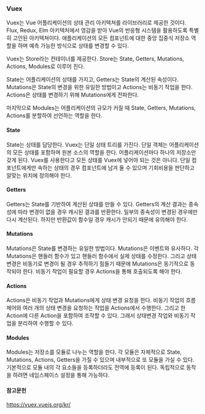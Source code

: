 ### Vuex
Vuex는 Vue 어플리케이션의 상태 관리 아키텍쳐를 라이브러리로 제공한 것이다.
Flux, Redux, Elm 아키텍처에서 영감을 받아 Vue의 반응형 시스템을 활용하도록 특별히 고안된 아키텍쳐이다.
애플리케이션의 모든 컴포넌트에 대한 중앙 집중식 저장소 역할을 하며 예측 가능한 방식으로 상태를 변경할 수 있다.

Vuex는 Store라는 컨테이너를 제공한다. Store는 State, Getters, Mutations, Actions, Modules로 이루어 진다.

State는 어플리케이션의 상태를 가지고, Getters는 State의 계산된 속성이다.
Mutations은 State의 변경을 위한 유일한 방법이고 Actions는 비동기 작업을 한다. Actions은 상태를 변경하기 위해 Mutations에게 전파한다.

마지막으로 Modules는 어플리케이션의 규모가 커질 때 State, Getters, Mutations, Actions를 분할하여 선언하는 역할을 한다.

#### State
State는 상태를 담당한다. Vuex는 단일 상태 트리를 가진다. 단일 객체는 어플리케이션의 모든 상태를 포함하며 원본 소스의 역할을 한다.
어플리케이션마다 하나의 저장소만 갖게 된다. Vuex를 사용한다고 모든 상태를 Vuex에 넣어야 되는 것은 아니다.
단일 컴포넌트에게만 속하는 상태의 경우 컴포넌트에 남겨 둘 수 있으며 기회비용을 판단하고 알맞는 위치에 정의해야 한다.

#### Getters
Getters는 State를 기반하여 계산된 상태를 만들 수 있다. Getters의 계산 결과는 종속성에 따라 변경이 없을 경우 캐시된 결과를 반환한다. 일부의 종속성이 변경된 경우에만 다시 계산된다. 하지만 반환값이 함수일 경우 캐시가 안되기 때문에 유의해야 한다.

#### Mutations
Mutations은 State를 변경하는 유일한 방법이다. Mutations은 이벤트와 유사하다. 각 Mutations은 핸들러 함수가 있고 핸들러 함수에서 실제 상태를 수정한다. 그리고 상태 변경은 비동기로 변경이 될 경우 추적하기 힘들기 때문에 Mutations은 동기적으로 동작되야 한다. 비동기 작업이 필요할 경우 Actions을 통해 호출되도록 해야 한다.

#### Actions
Actions은 비동기 작업과 Mutations에게 상태 변경 요청을 한다. 비동기 작업의 흐름 제어와 여러 개의 상태 변경을 요청하는 작업을 Actions에서 수행한다. 그리고 한 Action에 다른 Action을 포함하여 조작할 수 있다. 그래서 상태변경 작업와 비동기 작업을 분리하여 수행할 수 있다.

#### Modules
Modules는 저장소를 모듈로 나누는 역할을 한다. 각 모듈은 자체적으로 State, Mutations, Actions, Getters을 가질 수 있으며 내부적으로 또 모듈을 가실 수 있다. 기본적으로 모듈 내의 각 요소들을 등록하더라도 전역에 등록이 된다. 독립적으로 동작을 하려면 네임스페이스 설정을 통해 가능하다.

#### 참고문헌
https://vuex.vuejs.org/kr/